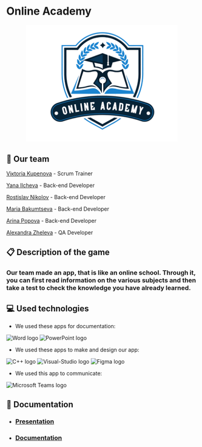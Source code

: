 # Online Academy
<p align="center">

<img width = "400" alt="logo" src="Documentation/logo.png">

## 🏢 Our team
<p><a href="https://github.com/VGKupenova21">Viкtoria Kupenova</a> - Scrum Trainer</p>
<p><a href="https://github.com/YZIlcheva21">Yana Ilcheva</a> - Back-end Developer</p>
<p><a href="https://github.com/RDNikolov22">Rostislav Nikolov</a> - Back-end Developer</p>
<p><a href="https://github.com/MSBakumtseva22">Мaria Bakumtseva</a> - Back-end Developer</p>
<p><a href="https://github.com/AAPopova22">Arina Popova</a> - Back-end Developer</p>
<p><a href="https://github.com/AMZheleva21">Alexandra Zheleva</a> - QA Developer</p>

## 📋 Description of the game
### Our team made an app, that is like an online school. Through it, you can first read information on the various subjects and then take a test to check the knowledge you have already learned.

## 💻 Used technologies
- We used these apps for documentation:
<p align="left">
<p>
<img src="https://cdn.worldvectorlogo.com/logos/word-1.svg" alt="Word logo" width=48px>
<img src="https://cdn.worldvectorlogo.com/logos/powerpoint-2.svg" alt="PowerPoint logo" width=48px>
   </p>
</p>

- We used these apps to make and design our app:
<p align="left">
<p>
<img src="https://cdn.worldvectorlogo.com/logos/c.svg" alt="C++ logo" width=48px>
  <img src="https://cdn.worldvectorlogo.com/logos/visual-studio-2013.svg" alt="Visual-Studio logo" width=48px>
<img src="https://cdn.worldvectorlogo.com/logos/figma-5.svg" alt="Figma logo" width=80px>
     </p>
</p>

- We used this app to communicate:
<p align="left">
<p>
    <img src="https://cdn.worldvectorlogo.com/logos/microsoft-teams-1.svg" alt="Microsoft Teams logo" width=48px>
 </p>
</p>



## 📃 Documentation
- ### [Presentation](https://github.com/codingburgas/school-project-assignment-online-academy/blob/main/Documentation/Presentation.pptx)
- ### [Documentation](https://github.com/codingburgas/school-project-assignment-online-academy/blob/main/Documentation/Documentation.docx)

																	 
